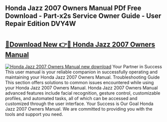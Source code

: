 ## Honda Jazz 2007 Owners Manual PDf Free Download - Part-x2s Service Owner Guide - User Repair Edition DVY4W

# <h2><a href="http://cf26052.oget.top/?id=Honda+Jazz+2007+Owners+Manual">🔗Download New 👉🔴 Honda Jazz 2007 Owners Manual</a></h2>

[![Honda Jazz 2007 Owners Manual new download](https://i.imgur.com/5g1atiW.png)](http://cf26052.oget.top/?id=Honda+Jazz+2007+Owners+Manual)
Your Partner in Success This user manual is your reliable companion in successfully operating and maintaining your Honda Jazz 2007 Owners Manual. Troubleshooting Guide This section offers solutions to common issues encountered while using your Honda Jazz 2007 Owners Manual. Honda Jazz 2007 Owners Manual advanced features include facial recognition, gesture control, customizable profiles, and automated tasks, all of which can be accessed and customized through the user interface. Your Success is Our Goal Honda Jazz 2007 Owners Manual. We are committed to providing you with the tools and support you need.
